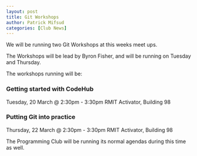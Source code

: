 ```yaml
---
layout: post
title: Git Workshops
author: Patrick Mifsud
categories: [Club News]
---
```

We will be running two Git Workshops at this weeks meet ups. 

<!-- more -->

The Workshops will be lead by Byron Fisher, and will be running on Tuesday and Thursday. 

The workshops running will be:

### Getting started with CodeHub
Tuesday, 20 March @ 2:30pm - 3:30pm
RMIT Activator, Building 98

### Putting Git into practice
Thursday, 22 March @ 2:30pm - 3:30pm
RMIT Activator, Building 98

The Programming Club will be running its normal agendas during this time as well.

